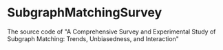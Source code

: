 # SubgraphMatchingSurvey
The source code of "A Comprehensive Survey and Experimental Study of Subgraph Matching: Trends, Unbiasedness, and Interaction"
